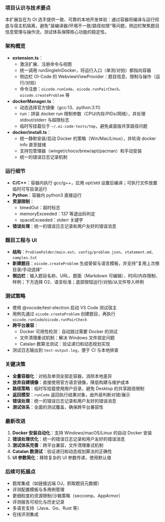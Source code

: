 ### 项目认识与技术要点

本扩展旨在为 OI 选手提供一致、可靠的本地开发体验：通过容器将编译与运行彻底与宿主机隔离，避免"装编译器/环境不一致/路径权限"等问题，侧边栏聚焦题目信息管理与操作流，测试体系保障核心功能的稳定性。

### 架构概览
- **extension.ts**：
  - 激活扩展、注册命令与视图
  - 统一调用 runSingleInDocker，将运行入口（单测/对拍）都指向容器
  - 侧边栏 OI-Code 的 WebviewViewProvider：题目信息、限制与操作（运行/对拍）
  - 命令注册：`oicode.runCode`、`oicode.runPairCheck`、`oicode.createProblem` 等
- **dockerManager.ts**：
  - 动态选择官方镜像（gcc:13、python:3.11）
  - run：拼装 docker run 限制参数（CPU/内存/PIDs/网络），并处理 stdout/stderr 与超限标志
  - 临时写挂载位于 `~/.oi-code-tests/tmp`，避免桌面版共享路径问题
- **docker/install.ts**：
  - 统一静默安装/启动 Docker 的策略（Win/Mac/Linux），并轮询 docker info 直至就绪
  - 支持包管理器（winget/choco/brew/apt/pacman）和手动安装
  - 统一的错误日志记录机制

### 运行细节
- **C/C++**：容器内执行 gcc/g++，应用 opt/std 设置后编译；可执行文件放置临时可写目录运行
- **Python**：容器内 python3 直接运行
- **资源限制**：
  - timedOut：超时标志
  - memoryExceeded：137 等退出码判定
  - spaceExceeded：stderr 关键字
- **错误处理**：统一的错误日志记录和用户友好的错误消息

### 题目工程与 UI
- **结构**：`ProblemFolder/main.ext`、`config/problem.json`、`statement.md`、`samples.txt`
- **新建题目**：`oicode.createProblem` 生成骨架与语言模板，并支持"复用上次根目录/手动选择"
- **侧边栏**：输入题目名称、URL、题面（Markdown 可编辑）、时间/内存限制、样例；下方选择 O2、语言标准；底部按钮运行/对拍/从文件导入样例

### 测试策略
- 使用 @vscode/test-electron 启动 VS Code 测试宿主
- 用例先通过 `oicode.createProblem` 创建题目，再执行 `oicode.runCode`/`oicode.runPairCheck`
- **跨平台兼容**：
  - Docker 可用性检测：自动跳过需要 Docker 的测试
  - 文件清理重试机制：解决 Windows 文件锁定问题
  - Catalan 数算法测试：验证递归和动态规划实现
- 测试日志输出到 `test-output.log`，便于 CI 与本地排查

### 关键决策
- **全量容器化**：对拍及单测全部走容器，消除本地差异
- **放弃自建镜像**：直接使用官方语言镜像，降低构建与维护成本
- **路径策略**：临时写挂载使用用户目录，避免 Desktop 的共享路径限制
- **返回模型**：`runCode` 返回执行结果对象，由外层判断对错/展示
- **错误处理**：统一的错误日志记录和用户友好的错误消息
- **测试体系**：全面的测试覆盖，确保跨平台兼容性

### 最新改进
1. **Docker 安装自动化**：支持 Windows/macOS/Linux 的自动 Docker 安装
2. **错误处理优化**：统一的错误日志记录和用户友好的错误消息
3. **测试体系完善**：跨平台兼容，文件清理重试机制
4. **Catalan 数测试**：验证递归和动态规划算法的正确性
5. **UI 参数简化**：移除复杂的 UI 参数传递，使用默认值

### 后续可拓展点
- 题库集成（如链接远端 OJ，抓取题目元数据）
- 评测配置模板与多用例管理
- 更细粒度的资源限制/沙箱策略（seccomp、AppArmor）
- 评测报告可视化与历史记录
- 多语言支持（Java、Go、Rust 等）
- 在线评测集成


